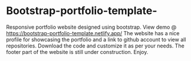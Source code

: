 # Bootstrap-portfolio-template-
Responsive portfolio website designed using bootstrap.
View demo @ https://bootstrap-portfolio-template.netlify.app/
The website has a nice profile for showcasing the portfolio and a link to 
github account to view all repositories.
Download the code and customize it as per your needs.
The footer part of the website is still under construction.
Enjoy.
